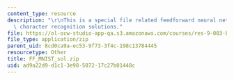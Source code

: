 ```yaml
---
content_type: resource
description: "\r\nThis is a special file related feedforward neural networks for digital\
  \ character recognition solutions."
file: https://ol-ocw-studio-app-qa.s3.amazonaws.com/courses/res-9-003-brains-minds-and-machines-summer-course-summer-2015/ad9a22d9d1c13e98507217c27b01448c_FF_MNIST_sol.zip
file_type: application/zip
parent_uid: 8cd0ca9a-ec53-9f73-3f4c-198c13784445
resourcetype: Other
title: FF_MNIST_sol.zip
uid: ad9a22d9-d1c1-3e98-5072-17c27b01448c
---
```

